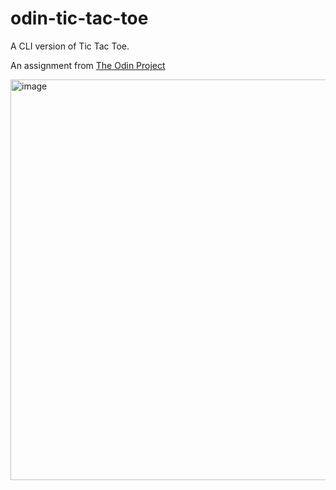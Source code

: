 # odin-tic-tac-toe

A CLI version of Tic Tac Toe. 

An assignment from [The Odin Project](https://www.theodinproject.com/lessons/ruby-tic-tac-toe)

<img width="641" alt="image" src="https://github.com/NashStewart/odin-tic-tac-toe/assets/12480021/b30ee994-52cb-4d78-8481-982fbad1fa42">
